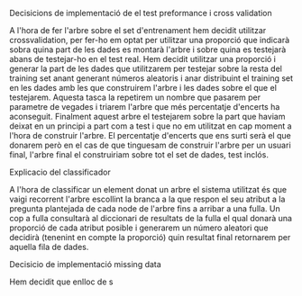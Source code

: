 Decisicions de implementació de el test preformance i cross validation


A l'hora de fer l'arbre sobre el set d'entrenament hem decidit utilitzar crossvalidation, per fer-ho em optat per utilitzar una proporció que indicarà sobra quina part de les dades es montarà l'arbre i sobre quina es testejarà abans de testejar-ho en el test real. Hem decidit utilitzar una proporció i generar la part de les dades que utilitzarem per testejar sobre la resta del training set anant generant números aleatoris i anar distribuint el training set en les dades amb les que construirem l'arbre i les dades sobre el que el testejarem. Aquesta tasca la repetirem un nombre que pasarem per parametre de vegades i triarem l'arbre que més percentatje d'encerts ha aconseguit. Finalment aquest arbre el testejarem sobre la part que haviam deixat en un principi a part com a test i que no em utilitzat en cap moment a l'hora de construir l'arbre. El percentatje d'encerts que ens surti serà el que donarem però en el cas de que tinguesam de construir l'arbre per un usuari final, l'arbre final el construiriam sobre tot el set de dades, test inclós. 


Explicacio del classificador

A l'hora de classificar un element donat un arbre el sistema utilitzat és que vaigi recorrent l'arbre escollint la branca a la que respon el seu atribut a la pregunta plantejada de cada node de l'arbre fins a arribar a una fulla. Un cop a fulla consultarà al diccionari de resultats de la fulla el qual donarà una proporció de cada atribut posible i generarem un número aleatori que decidirà (tenenint en compte la proporció) quin resultat final retornarem per aquella fila de dades. 


Decisicio de implementació missing data

Hem decidit que enlloc de s
